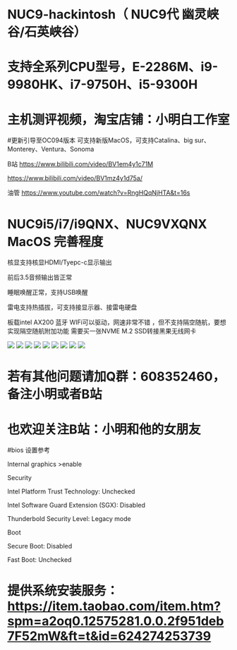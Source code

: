 # NUC9-hackintosh（ NUC9代 幽灵峡谷/石英峡谷）

# 支持全系列CPU型号，E-2286M、i9-9980HK、i7-9750H、i5-9300H

# 主机测评视频，淘宝店铺：小明白工作室

#更新引导至OC094版本 可支持新版MacOS，可支持Catalina、big sur、Monterey、Ventura、Sonoma

B站
https://www.bilibili.com/video/BV1em4y1c71M

https://www.bilibili.com/video/BV1mz4y1d75a/

油管 https://www.youtube.com/watch?v=RngHQqNjHTA&t=16s

# NUC9i5/i7/i9QNX、NUC9VXQNX  MacOS 完善程度

 核显支持核显HDMI/Tyepc-c显示输出

 前后3.5音频输出皆正常

 睡眠唤醒正常，支持USB唤醒

 雷电支持热插拔，可支持接显示器、接雷电硬盘

 板载intel AX200  蓝牙 WIFi可以驱动，网速非常不错 ，但不支持隔空随航，要想实现隔空随航附加功能 需要买一张NVME M.2 SSD转接黑果无线网卡

![](https://github.com/Xmingbai/NUC9-hackintosh-i5-i7-i9QNX-NUC9VXQNX-hackintosh/blob/main/Sonoma.png)
![](https://github.com/Xmingbai/NUC9-hackintosh-i5-i7-i9QNX-NUC9VXQNX-hackintosh/blob/main/Ventura.png)
![](https://github.com/Xmingbai/NUC9-hackintosh-i5-i7-i9QNX-NUC9VXQNX-hackintosh/blob/main/TB3.png)
![](https://github.com/Xmingbai/NUC9-hackintosh-i5-i7-i9QNX-NUC9VXQNX-hackintosh/blob/main/TB3-SN750.png)
![](https://github.com/Xmingbai/NUC9-hackintosh-i5-i7-i9QNX-NUC9VXQNX-hackintosh/blob/main/音频.png)
![](https://github.com/Xmingbai/NUC9-hackintosh-i5-i7-i9QNX-NUC9VXQNX-hackintosh/blob/main/WIFI6.png)
![](https://github.com/Xmingbai/NUC9-hackintosh-i5-i7-i9QNX-NUC9VXQNX-hackintosh/blob/main/BT.png)
![](https://github.com/Xmingbai/NUC9-hackintosh-i5-i7-i9QNX-NUC9VXQNX-hackintosh/blob/main/雷电接显示器.png)
![](https://github.com/Xmingbai/NUC9-hackintosh-i5-i7-i9QNX-NUC9VXQNX-hackintosh/blob/main/有线网口.png)

# 若有其他问题请加Q群：608352460，备注小明或者B站

# 也欢迎关注B站：小明和他的女朋友

#bios 设置参考

Internal graphics >enable

Security

Intel Platform Trust Technology: Unchecked

Intel Software Guard Extension (SGX): Disabled

Thunderbold Security Level: Legacy mode

Boot

Secure Boot: Disabled

Fast Boot: Unchecked

# 提供系统安装服务：https://item.taobao.com/item.htm?spm=a2oq0.12575281.0.0.2f951deb7F52mW&ft=t&id=624274253739
